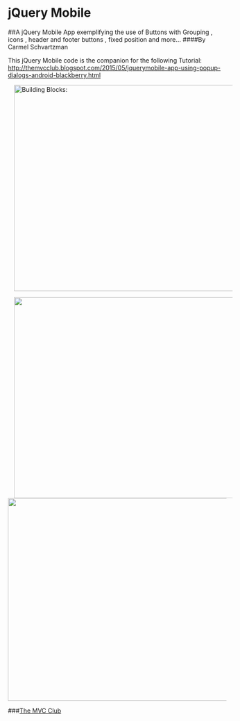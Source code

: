 # jQuery Mobile
##A jQuery Mobile App exemplifying the use of Buttons with Grouping , icons , header and footer buttons , fixed position and more...
####By Carmel Schvartzman

This jQuery Mobile code is the companion for the following Tutorial:
 http://themvcclub.blogspot.com/2015/05/jquerymobile-app-using-popup-dialogs-android-blackberry.html

<a href="http://themvcclub.blogspot.com/2015/05/jquerymobile-app-using-popup-dialogs-android-blackberry.html" imageanchor="1" target="_self" style="margin-left: 1em; margin-right: 1em;"><img alt="Building Blocks: " border="0" src="http://carmelwebapi.somee.com/Images/jQueryMobileButtons.png" height="474" width="640" />

 <img border="0" src="http://3.bp.blogspot.com/-Z-Ef-8nYOt4/VUnNhOOLuvI/AAAAAAAAKg4/OUZ2QhfpOvE/s1600/9.png" height="462" width="640" /> 

 <img border="0" src="http://1.bp.blogspot.com/-4ebo1zYeF9o/VUnNeNNvKAI/AAAAAAAAKgo/DLPJ5x8fJfA/s1600/10.png" height="466" width="640" /> 

</a>

###<a href="http://themvcclub.blogspot.com/"   target="_new"  >The MVC Club</a>

